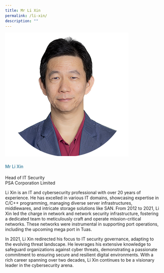 ```yaml
---
title: Mr Li Xin
permalink: /li-xin/
description: ""
---
```

<div class="row"> <div class="col is-3"> <img src="/images/Speakers_23/Session3/li xin.png"> </div> <div class="col is-9 speaker-details"> <h4>Mr Li Xin</h4> <p>Head of IT Security <br> PSA Corporation Limited <br> </p> <p>Li Xin is an IT and cybersecurity professional with over 20 years of experience. He has excelled in various IT domains, showcasing expertise in C/C++ programming, managing diverse server infrastructures, middlewares, and intricate storage solutions like SAN. From 2012 to 2021, Li Xin led the charge in network and network security infrastructure, fostering a dedicated team to meticulously craft and operate mission-critical networks. These networks were instrumental in supporting port operations, including the upcoming mega port in Tuas.</p> <p>In 2021, Li Xin redirected his focus to IT security governance, adapting to the evolving threat landscape. He leverages his extensive knowledge to safeguard organizations against cyber threats, demonstrating a passionate commitment to ensuring secure and resilient digital environments. With a rich career spanning over two decades, Li Xin continues to be a visionary leader in the cybersecurity arena.</p> </div> </div>





<style type="text/css"> 
    .is-left{
      text-align: left;
    }
    h4{
      font-weight: 500; 
      color: #337B9A !important;
    }
     .speaker-details p { text-align: justified; }
  </style>